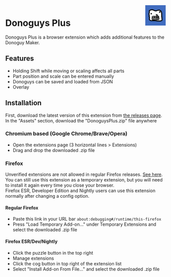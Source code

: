 <img align="right" src="icon.png" height=64>  

# Donoguys Plus
Donoguys Plus is a browser extension which adds additional features to the Donoguy Maker.  
## Features
* Holding Shift while moving or scaling affects all parts
* Part position and scale can be entered manually
* Donoguys can be saved and loaded from JSON
* Overlay 
## Installation
First, download the latest version of this extension from [the releases page](https://github.com/Ryhon0/DonoguyPlus/releases/).  
In the "Assets" section, download the "DonoguysPlus.zip" file anywhere
### Chromium based (Google Chrome/Brave/Opera)
* Open the extensions page (3 horizontal lines > Extensions)
* Drag and drop the downloaded .zip file
### Firefox
Unverified extensions are not allowed in regular Firefox releases. [See here](https://support.mozilla.org/en-US/kb/add-on-signing-in-firefox?as=u&utm_source=inproduct#w_what-are-my-options-if-i-want-to-use-an-unsigned-add-on-advanced-users).  
You can still use this extension as a temporary extension, but you will need to install it again every time you close your browser.  
Firefox ESR, Developer Edition and Nightly users can use this extension normally after changing a config option.
#### Regular Firefox
* Paste this link in your URL bar `about:debugging#/runtime/this-firefox`
* Press "Load Temporary Add-on..." under Temporary Extensions and select the downloaded .zip file
#### Firefox ESR/Dev/Nightly
* Click the puzzle button in the top right
* Manage extensions
* Click the cog button in top right of the extension list
* Select "Install Add-on From File..." and select the downloaded .zip file
